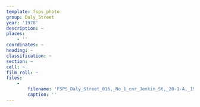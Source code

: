 ```yaml
---
template: fsps_photo
group: Daly_Street
year: '1978'
description: ~
places:
    - ''
coordinates: ~
heading: ~
classification: ~
section: ~
cell: ~
film_roll: ~
files:
    -
        filename: 'FSPS_Daly_Street_016,_No_1_cnr_Jenkin_St,_20-1-A,_1978.png'
        caption: ''
---
```


